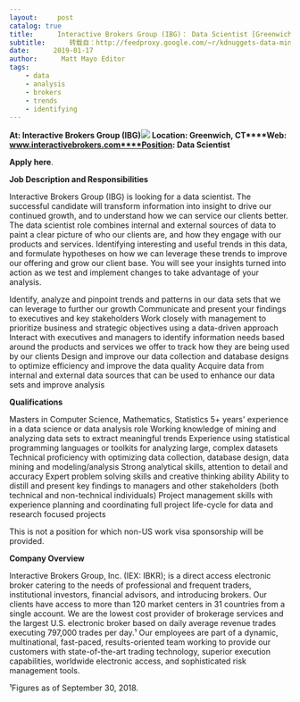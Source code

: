 ```yaml
---
layout:     post
catalog: true
title:      Interactive Brokers Group (IBG)： Data Scientist [Greenwich, CT]
subtitle:      转载自：http://feedproxy.google.com/~r/kdnuggets-data-mining-analytics/~3/Cfji46DgTD8/01-17-interactive-brokers-group-data-scientist.html
date:      2019-01-17
author:      Matt Mayo Editor
tags:
    - data
    - analysis
    - brokers
    - trends
    - identifying
---
```


**At: Interactive Brokers Group (IBG)**![](https://media.glassdoor.com/sqll/13874/interactive-brokers-squarelogo-1504532692336.png)
**Location: Greenwich, CT****Web: www.interactivebrokers.com****Position: Data Scientist**

**Apply here**.

**Job Description and Responsibilities**

Interactive Brokers Group (IBG) is looking for a data scientist. The successful candidate will transform information into insight to drive our continued growth, and to understand how we can service our clients better. The data scientist role combines internal and external sources of data to paint a clear picture of who our clients are, and how they engage with our products and services. Identifying interesting and useful trends in this data, and formulate hypotheses on how we can leverage these trends to improve our offering and grow our client base. You will see your insights turned into action as we test and implement changes to take advantage of your analysis.

Identify, analyze and pinpoint trends and patterns in our data sets that we can leverage to further our growth
Communicate and present your findings to executives and key stakeholders
Work closely with management to prioritize business and strategic objectives using a data-driven approach
Interact with executives and managers to identify information needs based around the products and services we offer to track how they are being used by our clients
Design and improve our data collection and database designs to optimize efficiency and improve the data quality
Acquire data from internal and external data sources that can be used to enhance our data sets and improve analysis

**Qualifications**

Masters in Computer Science, Mathematics, Statistics
5+ years' experience in a data science or data analysis role
Working knowledge of mining and analyzing data sets to extract meaningful trends
Experience using statistical programming languages or toolkits for analyzing large, complex datasets
Technical proficiency with optimizing data collection, database design, data mining and modeling/analysis
Strong analytical skills, attention to detail and accuracy
Expert problem solving skills and creative thinking ability
Ability to distill and present key findings to managers and other stakeholders (both technical and non-technical individuals)
Project management skills with experience planning and coordinating full project life-cycle for data and research focused projects

This is not a position for which non-US work visa sponsorship will be provided.

**Company Overview**

Interactive Brokers Group, Inc. (IEX: IBKR); is a direct access electronic broker catering to the needs of professional and frequent traders, institutional investors, financial advisors, and introducing brokers. Our clients have access to more than 120 market centers in 31 countries from a single account. We are the lowest cost provider of brokerage services and the largest U.S. electronic broker based on daily average revenue trades executing 797,000 trades per day.¹ Our employees are part of a dynamic, multinational, fast-paced, results-oriented team working to provide our customers with state-of-the-art trading technology, superior execution capabilities, worldwide electronic access, and sophisticated risk management tools.

¹Figures as of September 30, 2018.
